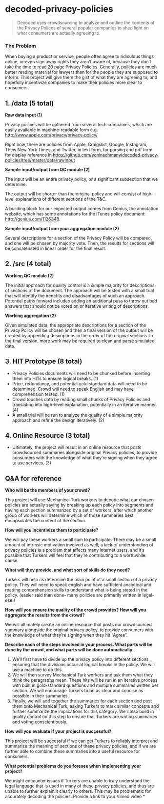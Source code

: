 # decoded-privacy-policies
> Decoded uses crowdsourcing to analyze and outline the contents of the Privacy Polices of several popular companies to shed light on what consumers are actually agreeing to.

### The Problem

When buying a product or service, people often agree to ridiculous things online, or even sign away rights they aren’t aware of, because they don’t take the time to read 20 page Privacy Policies. Generally, policies are much better reading material for lawyers than for the people they are supposed to inform. This project will give them the gist of what they are agreeing to, and hopefully incentivize companies to make their policies more clear to consumers.


## 1. /data (5 total)
**Raw data input (1)**

Privacy policies will be gathered from several tech companies, which are easily available in machine-readable form e.g. http://www.apple.com/privacy/privacy-policy/

Right now, there are policies from Apple, Craigslist, Google, Instagram, Thew New York Times, and Twitter, in text form, for parsing and pdf form for display reference in https://github.com/yoninachmany/decoded-privacy-policies/tree/master/data/rawInput

**Sample input/output from QC module (2)**

The input will be an entire privacy policy, or a significant subsection that we determine.

The output will be shorter than the original policy and will consist of high-level explanations of different sections of the T&C.

A building block for our expected output comes from Genius, the annotation website, which has some annotations for the iTunes policy document: http://genius.com/1126348.

**Sample input/output from your aggregation module (2)**

Several descriptions for a section of the Privacy Policy will be compared,
and one will be chosen by majority vote. Then, the results for sections will be concatenated in linear order for the final result.

## 2. /src (4 total)
**Working QC module (2)**

The initial approach for quality control is a simple majority for descriptions of sections of the document. The approach will be tested with a small trial that will identify the benefits and disadvantages of such an approach. Potential paths forward includes adding an additional pass to throw out bad answers that should not be voted on or iterative writing of descriptions.

**Working aggregation (2)**

Given simulated data, the appropriate descriptions for a section of the Privacy Policy will be chosen and then a final version of the output will be created by appending descriptions in the order of the original sections. In the final version, more work may be required to clean and parse simulated data.

## 3. HIT Prototype (8 total)
* Privacy Policies documents will need to be chunked before inserting them into HITs to ensure logical breaks. (1)
* Price, redundancy, and potential gold standard data will need to be determined. Crowd will need to speak English and may have comprehension tested. (1)
* Crowd touches data by reading small chunks of Privacy Policies and translating into high-level explanation, potentially in an iterative manner. (4)
* A small trial will be run to analyze the quality of a simple majority approach and refine the design iteratively. (2)

## 4. Online Resource (3 total)
* Ultimately, the project will result in an online resource that posts crowdsourced summaries alongside original Privacy policies, to provide consumers with the knowledge of what they’re signing when they agree to use services. (3)

## Q&A for reference
**Who will be the members of your crowd?**

This project will use Mechanical Turk workers to decode what our chosen policies are actually saying by breaking up each policy into segments and having each section summarized by a set of workers, after which another group of workers will determine which of those summaries best encapsulates the content of the section.

**How will you incentivize them to participate?**

We will pay these workers a small sum to participate. There may be a small amount of intrinsic motivation involved as well; a lack of understanding of privacy policies is a problem that affects many internet users, and it’s possible that Turkers will feel that they’re contributing to a worthwhile cause.

**What will they provide, and what sort of skills do they need?**

Turkers will help us determine the main point of a small section of a privacy policy. They will need to speak english and have sufficient analytical and reading comprehension skills to understand what is being stated in the policy. (easier said than done- many policies are primarily written in legal-ese!)

**How will you ensure the quality of the crowd provides? How will you aggregate the results from the crowd?**

We will ultimately create an online resource that posts our crowdsourced summary alongside the original privacy policy, to provide consumers with the knowledge of what they’re signing when they hit “Agree”.

**Describe each of the steps involved in your process. What parts will be done by the crowd, and what parts will be done automatically.**

1. We’ll first have to divide up the privacy policy into different sections, ensuring that the divisions occur at logical breaks in the policy. We will use a machine to do this.
2. We will then survey Mechanical Turk workers and ask them what they think the paragraphs mean. These hits will be run in an iterative process with built in gold-standard questions and multiple summaries written per section. We will encourage Turkers to be as clear and concise as possible in their summaries.
3. Finally, we will add together the summaries for each section and post them onto Mechanical Turk, asking Turkers to mark similar concepts and further summarize the implications for this category. We’ll also build in quality control on this step to ensure that Turkers are writing summaries and voting conscientiously.

**How will you evaluate if your project is successful?**

This project will be successful if we can get Turkers to reliably interpret and summarize the meaning of sections of these privacy policies, and if we are further able to combine these summaries into a useful resource for consumers.

**What potential problems do you foresee when implementing your project?**

We might encounter issues if Turkers are unable to truly understand the legal language that is used in many of these privacy policies, and thus are unable to further explain it clearly to others. This may be problematic for accurately decoding the policies.
Provide a link to your Vimeo video *
